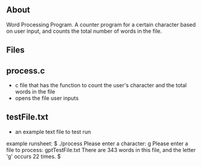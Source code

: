 ## About
Word Processing Program. A counter program for a certain character based on user input, and counts the total number of words in the file. 

## Files
## process.c
* c file that has the function to count the user's character and the total words in the file
* opens the file user inputs

## testFile.txt
* an example text file to test run

example runsheet:
  $ ./process
  Please enter a character: g
  Please enter a file to process: gptTestFile.txt
  There are 343 words in this file, and the letter 'g' occurs 22 times.
  $ 
